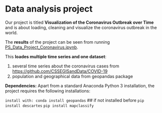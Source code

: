 # Data analysis project

Our project is titled **Visualization of the Coronavirus Outbreak over Time** and is about loading, cleaning and visualize the coronavirus outbreak in the world.

The **results** of the project can be seen from running [PS_Data_Project_Coronavirus.ipynb](PS_Data_Project_Coronavirus.ipynb).

This **loades multiple time series and one dataset**:

1. several time series about the coronavirus cases from https://github.com/CSSEGISandData/COVID-19
2. population and geographical data from geopandas package

**Dependencies:** Apart from a standard Anaconda Python 3 installation, the project requires the following installations:

``install with: conda install geopandas`` ## if not installed before
``pip install descartes``
``pip install mapclassify``
